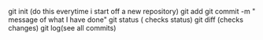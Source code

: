 git init (do this everytime i start off a new repository)
git add <filename>
git commit -m " message of what I have done"
git status ( checks status)
git diff (checks changes)
git log(see all commits)